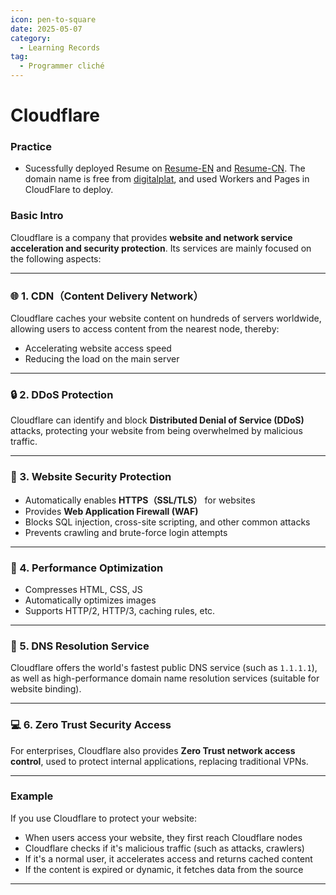 ```yaml
---
icon: pen-to-square
date: 2025-05-07
category:
  - Learning Records
tag:
  - Programmer cliché
---
```


# Cloudflare

### Practice
- Sucessfully deployed Resume on [Resume-EN](https://cv.rcchen.dpdns.org/) and [Resume-CN](https://cv.rcchen.dpdns.org/cn). The domain name is free from [digitalplat](https://dash.domain.digitalplat.org/), and used Workers and Pages in CloudFlare to deploy.


### Basic Intro

Cloudflare is a company that provides **website and network service acceleration and security protection**. Its services are mainly focused on the following aspects:

---

### 🌐 1. **CDN（Content Delivery Network）**

Cloudflare caches your website content on hundreds of servers worldwide, allowing users to access content from the nearest node, thereby:

* Accelerating website access speed
* Reducing the load on the main server

---

### 🔒 2. **DDoS Protection**

Cloudflare can identify and block **Distributed Denial of Service (DDoS)** attacks, protecting your website from being overwhelmed by malicious traffic.

---

### 🔐 3. **Website Security Protection**

* Automatically enables **HTTPS（SSL/TLS）** for websites
* Provides **Web Application Firewall (WAF)**
* Blocks SQL injection, cross-site scripting, and other common attacks
* Prevents crawling and brute-force login attempts

---

### 🚀 4. **Performance Optimization**

* Compresses HTML, CSS, JS
* Automatically optimizes images
* Supports HTTP/2, HTTP/3, caching rules, etc.

---

### 📡 5. **DNS Resolution Service**

Cloudflare offers the world's fastest public DNS service (such as `1.1.1.1`), as well as high-performance domain name resolution services (suitable for website binding).

---

### 💻 6. **Zero Trust Security Access**

For enterprises, Cloudflare also provides **Zero Trust network access control**, used to protect internal applications, replacing traditional VPNs.

---

### Example

If you use Cloudflare to protect your website:

* When users access your website, they first reach Cloudflare nodes
* Cloudflare checks if it's malicious traffic (such as attacks, crawlers)
* If it's a normal user, it accelerates access and returns cached content
* If the content is expired or dynamic, it fetches data from the source

---

